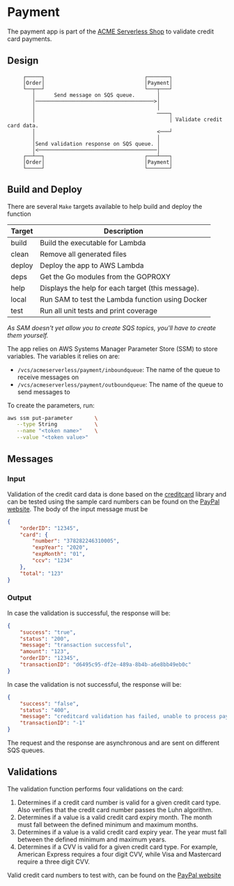 # Payment

The payment app is part of the [ACME Serverless Shop](https://github.com/vmwarecloudadvocacy/acme_fitness_demo) to validate credit card payments.

## Design

```text
     ┌─────┐                                ┌───────┐
     │Order│                                │Payment│
     └──┬──┘                                └───┬───┘
        │      Send message on SQS queue.       │
        │──────────────────────────────────────>│
        │                                       │
        │                                       ────┐
        │                                           │ Validate credit card data.
        │                                       <───┘
        │                                       │
        │Send validation response on SQS queue. │
        │<──────────────────────────────────────│
     ┌──┴──┐                                ┌───┴───┐
     │Order│                                │Payment│
     └─────┘                                └───────┘
```

## Build and Deploy

There are several `Make` targets available to help build and deploy the function

| Target | Description                                       |
|--------|---------------------------------------------------|
| build  | Build the executable for Lambda                   |
| clean  | Remove all generated files                        |
| deploy | Deploy the app to AWS Lambda                      |
| deps   | Get the Go modules from the GOPROXY               |
| help   | Displays the help for each target (this message). |
| local  | Run SAM to test the Lambda function using Docker  |
| test   | Run all unit tests and print coverage             |

_As SAM doesn't yet allow you to create SQS topics, you'll have to create them yourself._

The app relies on AWS Systems Manager Parameter Store (SSM) to store variables. The variables it relies on are:

* `/vcs/acmeserverless/payment/inboundqueue`: The name of the queue to receive messages on
* `/vcs/acmeserverless/payment/outboundqueue`: The name of the queue to send messages to

To create the parameters, run:

```bash
aws ssm put-parameter       \
   --type String            \
   --name "<token name>"    \
   --value "<token value>"
```

## Messages

### Input

Validation of the credit card data is done based on the [creditcard](https://github.com/retgits/creditcard) library and can be tested using the sample card numbers can be found on the [PayPal website](https://www.paypalobjects.com/en_US/vhelp/paypalmanager_help/credit_card_numbers.htm). The body of the input message must be

```json
{
    "orderID": "12345",
    "card": {
        "number": "378282246310005",
        "expYear": "2020",
        "expMonth": "01",
        "ccv": "1234"
    },
    "total": "123"
}
```

### Output

In case the validation is successful, the response will be:

```json
{
    "success": "true",
    "status": "200",
    "message": "transaction successful",
    "amount": "123",
    "orderID": "12345",
    "transactionID": "d6495c95-df2e-489a-8b4b-a6e8bb49eb0c"
}
```

In case the validation is not successful, the response will be:

```json
{
    "success": "false",
    "status": "400",
    "message": "creditcard validation has failed, unable to process payment",
    "transactionID": "-1"
}
```

The request and the response are asynchronous and are sent on different SQS queues.

## Validations

The validation function performs four validations on the card:

1. Determines if a credit card number is valid for a given credit card type. Also verifies that the credit card number passes the Luhn algorithm.
2. Determines if a value is a valid credit card expiry month. The month must fall between the defined minimum and maximum months.
3. Determines if a value is a valid credit card expiry year. The year must fall between the defined minimum and maximum years.
4. Determines if a CVV is valid for a given credit card type. For example, American Express requires a four digit CVV, while Visa and Mastercard require a three digit CVV.

Valid credit card numbers to test with, can be found on the [PayPal website](https://www.paypalobjects.com/en_US/vhelp/paypalmanager_help/credit_card_numbers.htm)
